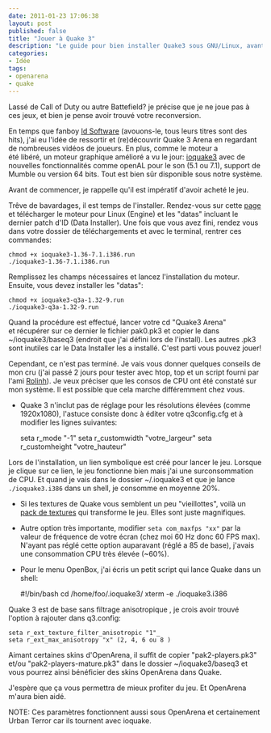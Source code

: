 ```yaml
---
date: 2011-01-23 17:06:38
layout: post
published: false
title: "Jouer à Quake 3"
description: "Le guide pour bien installer Quake3 sous GNU/Linux, avant de fragger!"
categories:
- Idée
tags:
- openarena
- quake
---
```


Lassé de Call of Duty ou autre Battefield? je précise que je ne joue pas à ces jeux, et bien je pense avoir trouvé votre reconversion.

En temps que fanboy [Id Software](http://www.idsoftware.com/) (avouons-le, tous leurs titres sont des hits), j'ai eu l'idée de ressortir et (re)découvrir Quake 3 Arena en regardant de nombreuses vidéos de joueurs. En plus, comme le moteur a été libéré, un moteur graphique amélioré a vu le jour: [ioquake3](http://ioquake3.org/) avec de nouvelles fonctionnalités comme openAL pour le son (5.1 ou 7.1), support de Mumble ou version 64 bits. Tout est bien sûr disponible sous notre système.

Avant de commencer, je rappelle qu'il est impératif d'avoir acheté le jeu.

<!-- more -->

Trêve de bavardages, il est temps de l'installer. Rendez-vous sur cette [page](http://ioquake3.org/get-it/) et télécharger le moteur pour Linux (Engine) et les "datas" incluant le dernier patch d'ID (Data Installer). Une fois que vous avez fini, rendez vous dans votre dossier de téléchargements et avec le terminal, rentrer ces commandes:

	chmod +x ioquake3-1.36-7.1.i386.run
	./ioquake3-1.36-7.1.i386.run


Remplissez les champs nécessaires et lancez l'installation du moteur. Ensuite, vous devez installer les "datas":

	chmod +x ioquake3-q3a-1.32-9.run
	./ioquake3-q3a-1.32-9.run

Quand la procédure est effectué, lancer votre cd "Quake3 Arena" et récupérer sur ce dernier le fichier pak0.pk3 et copier le dans ~/ioquake3/baseq3 (endroit que j'ai défini lors de l'install). Les autres .pk3 sont inutiles car le Data Installer les a installé. C'est parti vous pouvez jouer!

Cependant, ce n'est pas terminé. Je vais vous donner quelques conseils de mon cru (j'ai passé 2 jours pour tester avec htop, top et un script fourni par l'ami [Rolinh](http://rolinh.gw-computing.net/)). Je veux préciser que les consos de CPU ont été constaté sur mon système. Il est possible que cela marche différemment chez vous.

* Quake 3 n'inclut pas de réglage pour les résolutions élevées (comme 1920x1080), l'astuce consiste donc à éditer votre q3config.cfg et à modifier les lignes suivantes:

	seta r_mode "-1"
	seta r_customwidth "votre_largeur"
	seta r_customheight "votre_hauteur"

Lors de l'installation, un lien symbolique est créé pour lancer le jeu. Lorsque je clique sur ce lien, le jeu fonctionne bien mais j'ai une surconsommation de CPU. Et quand je vais dans le dossier ~/.ioquake3 et que je lance ``` ./ioquake3.i386 ``` dans un shell, je consomme en moyenne 20%.

* Si les textures de Quake vous semblent un peu "vieillottes", voilà un [pack de textures](http://ioquake3.org/2010/08/24/high-resolution-creative-commons-texture-replacement-pack/) qui transforme le jeu. Elles sont juste magnifiques.

* Autre option très importante, modifier ``` seta com_maxfps "xx" ``` par la valeur de fréquence de votre écran (chez moi 60 Hz donc 60 FPS max). N'ayant pas réglé cette option auparavant (réglé a 85 de base), j'avais une consommation CPU très élevée (~60%).

* Pour le menu OpenBox, j'ai écris un petit script qui lance Quake dans un shell:

	#!/bin/bash
	cd /home/foo/.ioquake3/
	xterm -e ./ioquake3.i386

Quake 3 est de base sans filtrage anisotropique , je crois avoir trouvé l'option à rajouter dans q3.config:

	seta r_ext_texture_filter_anisotropic "1"_
	seta r_ext_max_anisotropy "x" (2, 4, 6 ou 8 )

Aimant certaines skins d'OpenArena, il suffit de copier "pak2-players.pk3" et/ou "pak2-players-mature.pk3" dans le dossier ~/ioquake3/baseq3 et vous pourrez ainsi bénéficier des skins OpenArena dans Quake.

J'espère que ça vous permettra de mieux profiter du jeu. Et OpenArena m'aura bien aidé.

NOTE: Ces paramètres fonctionnent aussi sous OpenArena et certainement Urban Terror car ils tournent avec ioquake.
